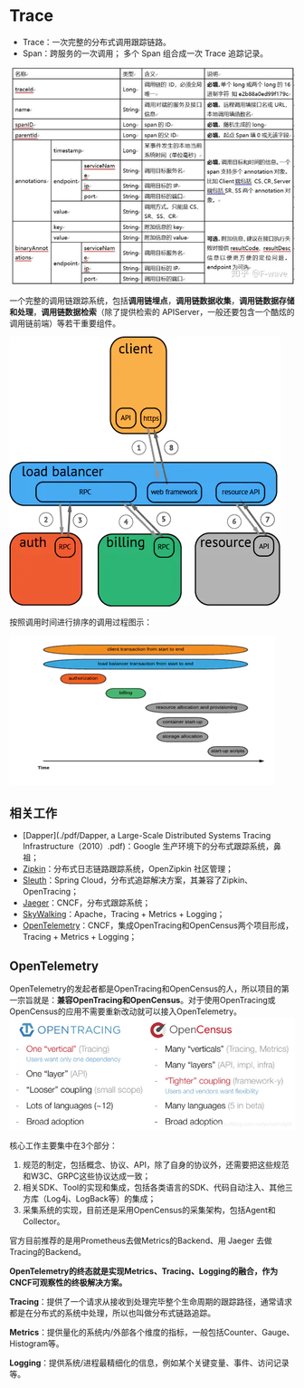 # Trace

- Trace：一次完整的分布式调用跟踪链路。
- Span：跨服务的一次调用； 多个 Span 组合成一次 Trace 追踪记录。



![字段说明](pics/字段说明.jpg)

一个完整的调用链跟踪系统，包括**调用链埋点**，**调用链数据收集**，**调用链数据存储和处理**，**调用链数据检索**（除了提供检索的 APIServer，一般还要包含一个酷炫的调用链前端）等若干重要组件。



![调用过程图示.jpg](pics/调用过程图示.jpg)

按照调用时间进行排序的调用过程图示：

![trace time order](pics/trace_time_order.jpg)



## 相关工作

- [Dapper](./pdf/Dapper, a Large-Scale Distributed Systems Tracing Infrastructure（2010）.pdf)：Google 生产环境下的分布式跟踪系统，鼻祖；
- [Zipkin](https://zipkin.io/)：分布式日志链路跟踪系统，OpenZipkin 社区管理；
- [Sleuth](https://spring.io/projects/spring-cloud-sleuth)：Spring Cloud，分布式追踪解决方案，其兼容了Zipkin、OpenTracing；
- [Jaeger]()：CNCF，分布式跟踪系统；
- [SkyWalking](https://skywalking.apache.org/)：Apache，Tracing + Metrics + Logging；
- [OpenTelemetry](https://opentelemetry.io/)：CNCF，集成OpenTracing和OpenCensus两个项目形成，Tracing + Metrics + Logging；



## OpenTelemetry

OpenTelemetry的发起者都是OpenTracing和OpenCensus的人，所以项目的第一宗旨就是：**兼容OpenTracing和OpenCensus**。对于使用OpenTracing或OpenCensus的应用不需要重新改动就可以接入OpenTelemetry。![opentracing_opencensus](pics/opentracing_opencensus.jpg)



核心工作主要集中在3个部分：

1. 规范的制定，包括概念、协议、API，除了自身的协议外，还需要把这些规范和W3C、GRPC这些协议达成一致；
2. 相关SDK、Tool的实现和集成，包括各类语言的SDK、代码自动注入、其他三方库（Log4j、LogBack等）的集成；
3. 采集系统的实现，目前还是采用OpenCensus的采集架构，包括Agent和Collector。

官方目前推荐的是用Prometheus去做Metrics的Backend、用 Jaeger 去做Tracing的Backend。

**OpenTelemetry的终态就是实现Metrics、Tracing、Logging的融合，作为CNCF可观察性的终极解决方案。**

**Tracing**：提供了一个请求从接收到处理完毕整个生命周期的跟踪路径，通常请求都是在分布式的系统中处理，所以也叫做分布式链路追踪。

**Metrics**：提供量化的系统内/外部各个维度的指标，一般包括Counter、Gauge、Histogram等。

**Logging**：提供系统/进程最精细化的信息，例如某个关键变量、事件、访问记录等。
